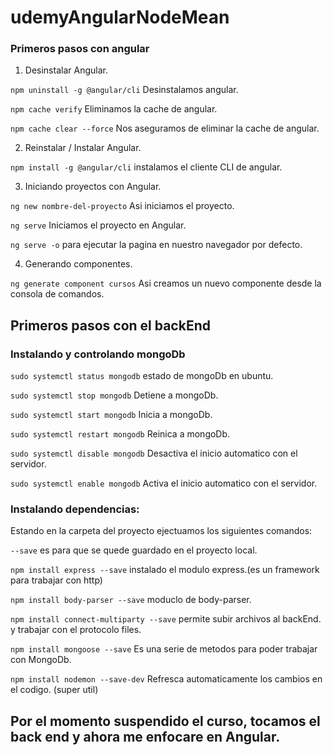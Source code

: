 # udemyAngularNodeMean

### Primeros pasos con angular 

1. Desinstalar Angular.

`npm uninstall -g @angular/cli` Desinstalamos angular.

`npm cache verify`    Eliminamos la cache de angular. 

`npm cache clear --force`     Nos aseguramos de eliminar la cache de angular. 


2. Reinstalar / Instalar Angular. 

`npm install -g @angular/cli`     instalamos el cliente CLI de angular.




3. Iniciando proyectos con Angular. 

`ng new nombre-del-proyecto`    Asi iniciamos el proyecto.

`ng serve`    Iniciamos el proyecto en Angular. 

`ng serve -o` para ejecutar la pagina en nuestro navegador por defecto.


4. Generando componentes. 

`ng generate component cursos` Asi creamos un nuevo componente desde la consola de comandos.


## Primeros pasos con el backEnd

### Instalando y controlando mongoDb

`sudo systemctl status mongodb` estado de mongoDb en ubuntu.

`sudo systemctl stop mongodb` Detiene a mongoDb.

`sudo systemctl start mongodb` Inicia a mongoDb.

`sudo systemctl restart mongodb` Reinica a mongoDb. 

`sudo systemctl disable mongodb` Desactiva el inicio automatico con el servidor.

`sudo systemctl enable mongodb` Activa el inicio automatico con el servidor.

### Instalando dependencias:

Estando en la carpeta del proyecto ejectuamos los siguientes comandos:

`--save` es para que se quede guardado en el proyecto local.

`npm install express --save` instalado el modulo express.(es un framework para trabajar con http)

`npm install body-parser --save` moduclo de body-parser.

`npm install connect-multiparty --save` permite subir archivos al backEnd. y trabajar con el protocolo files.

`npm install mongoose --save` Es una serie de metodos para poder trabajar con MongoDb.

`npm install nodemon --save-dev` Refresca automaticamente los cambios en el codigo. (super util)



## Por el momento suspendido el curso, tocamos el back end y ahora me enfocare en Angular.